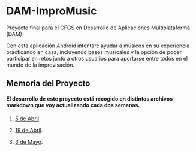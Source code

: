 # DAM-ImproMusic

Proyecto final para el CFGS en Desarrollo de Aplicaciones Multiplataforma (DAM)

Con esta aplicación Android intentaré ayudar a músicos en su experiencia practicando en casa, incluyendo bases musicales y la opción de poder
participar en retos junto a otros usuarios para aportarse entre todos en el mundo de la improvisación.

## Memoria del Proyecto

#### El desarrollo de este proyecto está recogido en distintos archivos markdown que voy actualizando cada dos semanas. 

1. [5 de Abril](Memoria/5Abril.md).

2. [19 de Abril](Memoria/19Abril.md).

3. [3 de Mayo](Memoria/3Mayo.md).